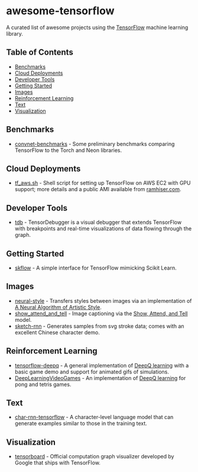 # awesome-tensorflow
A curated list of awesome projects using the [TensorFlow](https://github.com/tensorflow/tensorflow/) machine learning library.

## Table of Contents

- [Benchmarks](#benchmarks)
- [Cloud Deployments](#cloud-deployments)
- [Developer Tools](#developer-tools)
- [Getting Started](#getting-started)
- [Images](#images)
- [Reinforcement Learning](#reinforcement-learning)
- [Text](#text)
- [Visualization](#visualization)

## Benchmarks

- [convnet-benchmarks](https://github.com/soumith/convnet-benchmarks/issues/66) - Some preliminary benchmarks comparing TensorFlow to the Torch and Neon libraries.


## Cloud Deployments

- [tf_aws.sh](https://gist.github.com/dennybritz/8c2ca115b72ea98e5192) - Shell script for setting up TensorFlow on AWS EC2 with GPU support; more details and a public AMI available from [ramhiser.com](http://ramhiser.com/2016/01/05/installing-tensorflow-on-an-aws-ec2-instance-with-gpu-support/).


## Developer Tools

- [tdb](https://github.com/ericjang/tdb) - TensorDebugger is a visual debugger that extends TensorFlow with breakpoints and real-time visualizations of data flowing through the graph.


## Getting Started

- [skflow](https://github.com/google/skflow) - A simple interface for TensorFlow mimicking Scikit Learn.


## Images

- [neural-style](https://github.com/anishathalye/neural-style) - Transfers styles between images via an implementation of [A Neural Algorithm of Artistic Style](http://arxiv.org/pdf/1508.06576v2.pdf).
- [show_attend_and_tell](https://github.com/jazzsaxmafia/show_attend_and_tell.tensorflow) - Image captioning via the [Show, Attend, and Tell](http://arxiv.org/abs/1502.03044) model.
- [sketch-rnn](https://github.com/hardmaru/sketch-rnn/) - Generates samples from svg stroke data; comes with an excellent Chinese character demo.


## Reinforcement Learning

- [tensorflow-deepq](https://github.com/nivwusquorum/tensorflow-deepq) - A general implementation of [DeepQ learning](http://arxiv.org/abs/1312.5602) with a basic game demo and support for animated gifs of simulations.
- [DeepLearningVideoGames](https://github.com/asrivat1/DeepLearningVideoGames) - An implementation of [DeepQ learning](http://arxiv.org/abs/1312.5602) for pong and tetris games.


## Text

- [char-rnn-tensorflow](https://github.com/sherjilozair/char-rnn-tensorflow) - A character-level language model that can generate examples similar to those in the training text.


## Visualization

- [tensorboard](https://www.tensorflow.org/versions/master/how_tos/summaries_and_tensorboard/index.html) - Official computation graph visualizer developed by Google that ships with TensorFlow.
